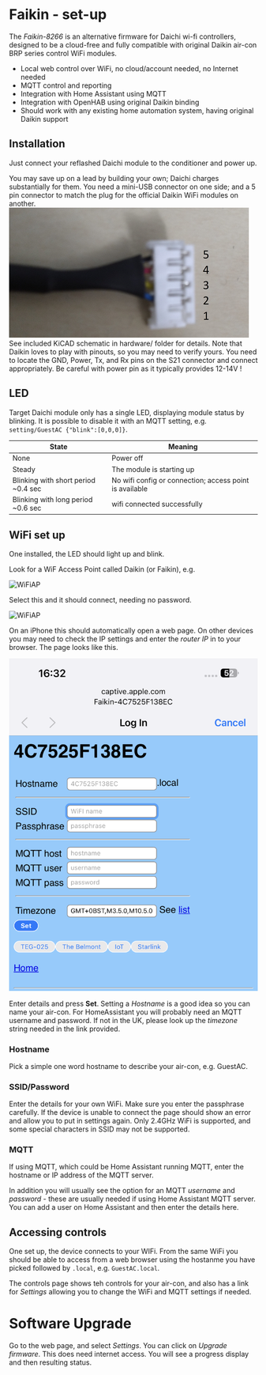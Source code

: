 # Faikin - set-up

The *Faikin-8266* is an alternative firmware for Daichi wi-fi controllers, designed to be a cloud-free
and fully compatible with original Daikin air-con BRP series control WiFi modules.

- Local web control over WiFi, no cloud/account needed, no Internet needed
- MQTT control and reporting
- Integration with Home Assistant using MQTT
- Integration with OpenHAB using original Daikin binding
- Should work with any existing home automation system, having original Daikin support

## Installation

Just connect your reflashed Daichi module to the conditioner and power up.

You may save up on a lead by building your own; Daichi charges substantially for them. You need a mini-USB connector
on one side; and a 5 pin connector to match the plug for the official Daikin WiFi modules on another.
<img src="../Hardware/S21_Connector_FTXF20D.png"><BR>
See included KiCAD schematic in hardware/ folder for details. Note that Daikin loves to play with pinouts, so you may
need to verify yours. You need to locate the GND, Power, Tx, and Rx pins on the S21 connector and connect appropriately.
Be careful with power pin as it typically provides 12-14V !

## LED

Target Daichi module only has a single LED, displaying module status by blinking. It is possible to disable it with an
MQTT setting, e.g. `setting/GuestAC {"blink":[0,0,0]}`.

|State|Meaning|
|----|-----|
|None|Power off|
|Steady|The module is starting up|
|Blinking with short period ~0.4 sec|No wifi config or connection; access point is available|
|Blinking with long period ~0.6 sec|wifi connected successfully|

## WiFi set up

One installed, the LED should light up and blink.

Look for a WiF Access Point called Daikin (or Faikin), e.g.

![WiFiAP](WiFi1.png)

Select this and it should connect, needing no password.

![WiFiAP](WiFi2.png)

On an iPhone this should automatically open a web page. On other devices you may need to check the IP settings and enter the *router IP* in to your browser. The page looks like this.

![WiFi](WiFi3.png)

Enter details and press **Set**. Setting a *Hostname* is a good idea so you can name your air-con. For HomeAssistant you will probably need an MQTT username and password. If not in the UK, please look up the *timezone* string needed in the link provided.

### Hostname

Pick a simple one word hostname to describe your air-con, e.g. GuestAC.

### SSID/Password

Enter the details for your own WiFi. Make sure you enter the passphrase carefully. If the device is unable to connect the page should show an error and allow you to put in settings again. Only 2.4GHz WiFi is supported, and some special characters in SSID may not be supported.

### MQTT

If using MQTT, which could be Home Assistant running MQTT, enter the hostname or IP address of the MQTT server.

In addition you will usually see the option for an MQTT *username* and *password* - these are usually needed if using Home Assistant MQTT server. You can add a user on Home Assistant and then enter the details here.

## Accessing controls

One set up, the device connects to your WIFi. From the same WiFi you should be able to access from a web browser using the hostanme you have picked followed by `.local`, e.g. `GuestAC.local`.

The controls page shows teh controls for your air-con, and also has a link for *Settings* allowing you to change the WiFi and MQTT settings if needed.

# Software Upgrade

Go to the web page, and select *Settings*. You can click on *Upgrade firmware*. This does need internet access. You will see a progress display
and then resulting status.
